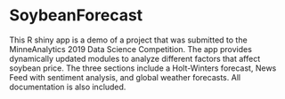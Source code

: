 # SoybeanForecast
This R shiny app is a demo of a project that was submitted to the MinneAnalytics 2019 Data Science Competition. The app provides dynamically updated modules to analyze different factors that affect soybean price. The three sections include a Holt-Winters forecast, News Feed with sentiment analysis, and global weather forecasts. All documentation is also included. 
